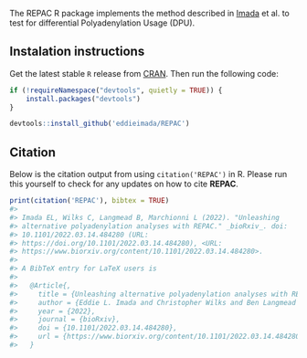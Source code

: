 
<!-- README.md is generated from README.Rmd. Please edit that file -->

The REPAC R package implements the method described in
[Imada](https://www.biorxiv.org/content/10.1101/2022.03.14.484280v1) et
al. to test for differential Polyadenylation Usage (DPU).

## Instalation instructions

Get the latest stable `R` release from
[CRAN](http://cran.r-project.org/). Then run the following code:

``` r
if (!requireNamespace("devtools", quietly = TRUE)) {
    install.packages("devtools")
}

devtools::install_github('eddieimada/REPAC')
```

## Citation

Below is the citation output from using `citation('REPAC')` in R. Please
run this yourself to check for any updates on how to cite **REPAC**.

``` r
print(citation('REPAC'), bibtex = TRUE)
#> 
#> Imada EL, Wilks C, Langmead B, Marchionni L (2022). "Unleashing
#> alternative polyadenylation analyses with REPAC." _bioRxiv_. doi:
#> 10.1101/2022.03.14.484280 (URL:
#> https://doi.org/10.1101/2022.03.14.484280), <URL:
#> https://www.biorxiv.org/content/10.1101/2022.03.14.484280>.
#> 
#> A BibTeX entry for LaTeX users is
#> 
#>   @Article{,
#>     title = {Unleashing alternative polyadenylation analyses with REPAC},
#>     author = {Eddie L. Imada and Christopher Wilks and Ben Langmead and Luigi Marchionni},
#>     year = {2022},
#>     journal = {bioRxiv},
#>     doi = {10.1101/2022.03.14.484280},
#>     url = {https://www.biorxiv.org/content/10.1101/2022.03.14.484280},
#>   }
```
